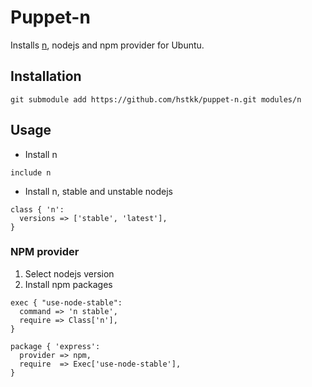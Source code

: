 # Puppet-n

Installs [n](https://github.com/visionmedia/n), nodejs and npm provider for Ubuntu.

## Installation

```
git submodule add https://github.com/hstkk/puppet-n.git modules/n
```

## Usage

- Install n

```
include n
```

- Install n, stable and unstable nodejs

```
class { 'n':
  versions => ['stable', 'latest'],
}
```

### NPM provider

1. Select nodejs version
2. Install npm packages

```
exec { "use-node-stable":
  command => 'n stable',
  require => Class['n'],
}

package { 'express':
  provider => npm,
  require  => Exec['use-node-stable'],
}
```
